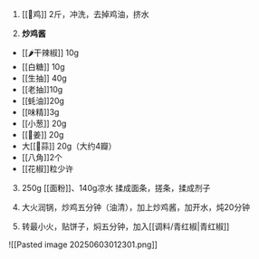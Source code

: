 1. [[🐔鸡]] 2斤，冲洗，去掉鸡油，挤水

2. **炒鸡酱**

- [[🌶️干辣椒]] 10g
- [[白糖]] 10g
- [[生抽]] 40g
- [[老抽]]10g
- [[蚝油]]20g
- [[味精]]3g
- [[小葱]] 20g
- [[🫚姜]] 20g
- 大[[🧄蒜]] 20g（大约4瓣）
- [[八角]]2个
- [[花椒]]粒少许

3. 250g [[面粉]]、140g凉水 揉成面条，搓条，揉成剂子

4. 大火润锅，炒鸡五分钟（油清），加上炒鸡酱，加开水，炖20分钟

5. 转最小火，贴饼子，焖五分钟，加入[[调料/青红椒|青红椒]]

![[Pasted image 20250603012301.png]]